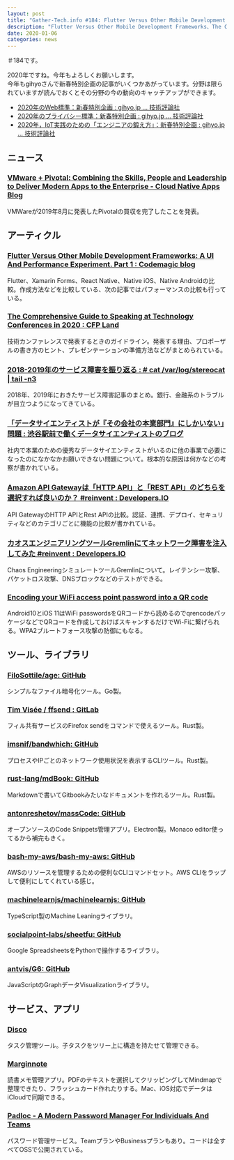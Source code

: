 ```yaml
---
layout: post
title: "Gather-Tech.info #184: Flutter Versus Other Mobile Development Frameworks、The Comprehensive Guide to Speaking at Technology Conferences in 2020 など"
description: "Flutter Versus Other Mobile Development Frameworks、The Comprehensive Guide to Speaking at Technology Conferences in 2020 など"
date: 2020-01-06
categories: news
---
```


＃184です。

2020年ですね。今年もよろしくお願いします。  
今年もgihyoさんで新春特別企画の記事がいくつかあがっています。分野は限られていますが読んでおくとその分野の今の動向のキャッチアップができます。

- [2020年のWeb標準：新春特別企画 : gihyo.jp … 技術評論社](https://gihyo.jp/design/column/newyear/2020/web-standards-prospect)
- [2020年のプライバシー標準：新春特別企画 : gihyo.jp … 技術評論社](https://gihyo.jp/lifestyle/column/newyear/2020/privacy-standards)
- [2020年，IoT実践のための「エンジニアの鍛え方」：新春特別企画 : gihyo.jp … 技術評論社](https://gihyo.jp/dev/column/newyear/2020/iot_engineer)

## ニュース

### [VMware + Pivotal: Combining the Skills, People and Leadership to Deliver Modern Apps to the Enterprise - Cloud Native Apps Blog](https://blogs.vmware.com/cloudnative/2019/12/30/vmware-pivotal-combining-the-skills-people-and-leadership-to-deliver-modern-apps-to-the-enterprise/)

VMWareが2019年8月に発表したPivotalの買収を完了したことを発表。

## アーティクル

### [Flutter Versus Other Mobile Development Frameworks: A UI And Performance Experiment. Part 1 : Codemagic blog](https://blog.codemagic.io/flutter-vs-ios-android-reactnative-xamarin/)

Flutter、Xamarin Forms、React Native、Native iOS、Native Androidの比較。作成方法などを比較している、次の記事ではパフォーマンスの比較も行っている。

### [The Comprehensive Guide to Speaking at Technology Conferences in 2020 : CFP Land](https://www.cfpland.com/guides/speaking/)

技術カンファレンスで発表するときのガイドライン。発表する理由、プロポーザルの書き方のヒント、プレゼンテーションの準備方法などがまとめられている。

### [2018-2019年のサービス障害を振り返る : # cat /var/log/stereocat | tail -n3](http://stereocat.hatenablog.com/entry/2019/12/30/021331)

2018年、2019年におきたサービス障害記事のまとめ。銀行、金融系のトラブルが目立つようになってきている。

### [「データサイエンティストが『その会社の本業部門』にしかいない」問題 : 渋谷駅前で働くデータサイエンティストのブログ](https://tjo.hatenablog.com/entry/2019/12/30/222535)

社内で本業のための優秀なデータサイエンティストがいるのに他の事業で必要になったのになかなかお願いできない問題について。根本的な原因は何かなどの考察が書かれている。

### [Amazon API Gatewayは「HTTP API」と「REST API」のどちらを選択すれば良いのか？ #reinvent : Developers.IO](https://dev.classmethod.jp/cloud/aws/amazon-api-gateway-http-or-rest/)

API GatewayのHTTP APIとRest APIの比較。認証、連携、デプロイ、セキュリティなどのカテゴリごとに機能の比較が書かれている。

### [カオスエンジニアリングツールGremlinにてネットワーク障害を注入してみた #reinvent : Developers.IO](https://dev.classmethod.jp/cloud/aws/gremlin_network_attacks/)

Chaos EngineeringシミュレートツールGremlinについて。レイテンシー攻撃、パケットロス攻撃、DNSブロックなどのテストができる。

### [Encoding your WiFi access point password into a QR code](https://feeding.cloud.geek.nz/posts/encoding-wifi-access-point-passwords-qr-code/)

Android10とiOS 11はWiFi passwordsをQRコードから読めるのでqrencodeパッケージなどでQRコードを作成しておけばスキャンするだけでWi-Fiに繋げられる。WPA2ブルートフォース攻撃の防御にもなる。

## ツール、ライブラリ

### [FiloSottile/age: GitHub](https://github.com/FiloSottile/age)

シンプルなファイル暗号化ツール。Go製。

### [Tim Visée / ffsend : GitLab](https://gitlab.com/timvisee/ffsend)

フィル共有サービスのFirefox sendをコマンドで使えるツール。Rust製。

### [imsnif/bandwhich: GitHub](https://github.com/imsnif/bandwhich)

プロセスやIPごとのネットワーク使用状況を表示するCLIツール。Rust製。

### [rust-lang/mdBook: GitHub](https://github.com/rust-lang/mdBook)

Markdownで書いてGitbookみたいなドキュメントを作れるツール。Rust製。

### [antonreshetov/massCode: GitHub](https://github.com/antonreshetov/massCode)

オープンソースのCode Snippets管理アプリ。Electron製。Monaco editor使ってるから補完もきく。

### [bash-my-aws/bash-my-aws: GitHub](https://github.com/bash-my-aws/bash-my-aws/)

AWSのリソースを管理するための便利なCLIコマンドセット。AWS CLIをラップして便利にしてくれている感じ。

### [machinelearnjs/machinelearnjs: GitHub](https://github.com/machinelearnjs/machinelearnjs)

TypeScript製のMachine Leaningライブラリ。

### [socialpoint-labs/sheetfu: GitHub](https://github.com/socialpoint-labs/sheetfu)

Google SpreadsheetsをPythonで操作するライブラリ。

### [antvis/G6: GitHub](https://github.com/antvis/G6)

JavaScriptのGraphデータVisualizationライブラリ。

## サービス、アプリ

### [Disco](https://discotask.com/)

タスク管理ツール。子タスクをツリー上に構造を持たせて管理できる。

### [Marginnote](https://www.marginnote.com/)

読書メモ管理アプリ。PDFのテキストを選択してクリッピングしてMindmapで整理できたり、フラッシュカード作れたりする。Mac、iOS対応でデータはiCloudで同期できる。

### [Padloc - A Modern Password Manager For Individuals And Teams](https://padloc.app/)

パスワード管理サービス。TeamプランやBusinessプランもあり。コードは全すべてOSSで公開されている。
